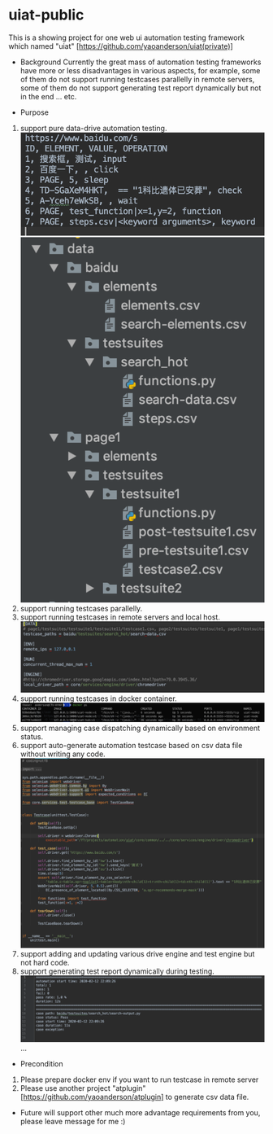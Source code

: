 # uiat-public
This is a showing project for one web ui automation testing framework which named "uiat" [https://github.com/yaoanderson/uiat(private)]

* Background
Currently the great mass of automation testing frameworks have more or less disadvantages in various aspects, for example, 
some of them do not support running testcases parallelly in remote servers, some of them do not support generating test report dynamically but not in the end ... etc.

* Purpose
1. support pure data-drive automation testing.
![image](https://github.com/yaoanderson/uiat-public/blob/master/data_content.png)
![image](https://github.com/yaoanderson/uiat-public/blob/master/data_structure.png)
2. support running testcases parallelly.
3. support running testcases in remote servers and local host.
![image](https://github.com/yaoanderson/uiat-public/blob/master/run_conf.png)
4. support running testcases in docker container.
![image](https://github.com/yaoanderson/uiat-public/blob/master/docker.png)
5. support managing case dispatching dynamically based on environment status.
6. support auto-generate automation testcase based on csv data file without writing any code.
![image](https://github.com/yaoanderson/uiat-public/blob/master/case.png)
7. support adding and updating various drive engine and test engine but not hard code.
8. support generating test report dynamically during testing.
![image](https://github.com/yaoanderson/uiat-public/blob/master/test_report.png)
...

* Precondition
1. Please prepare docker env if you want to run testcase in remote server
2. Please use another project "atplugin" [https://github.com/yaoanderson/atplugin] to generate csv data file.

* Future
will support other much more advantage requirements from you, please leave message for me :) 
